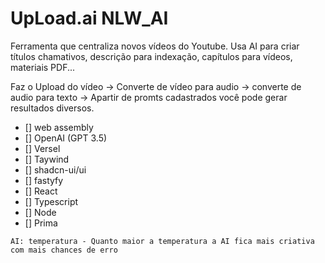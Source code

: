 # UpLoad.ai NLW_AI

Ferramenta que centraliza novos vídeos do Youtube. Usa AI para criar títulos chamativos, descrição para indexação, capítulos para vídeos, materiais PDF...

Faz o Upload do vídeo -> Converte de vídeo para audio -> converte de audio para texto -> Apartir de promts cadastrados você pode gerar resultados diversos.

- [] web assembly
- [] OpenAI (GPT 3.5)
- [] Versel
- [] Taywind
- [] shadcn-ui/ui
- [] fastyfy
- [] React
- [] Typescript
- [] Node
- [] Prima


```
AI: temperatura - Quanto maior a temperatura a AI fica mais criativa com mais chances de erro

```
